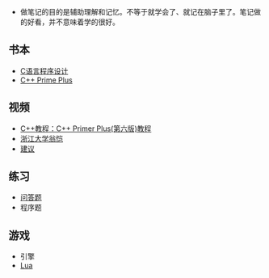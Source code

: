 
- 做笔记的目的是辅助理解和记忆。不等于就学会了、就记在脑子里了。笔记做的好看，并不意味着学的很好。



## 书本
- [C语言程序设计](C-Learning)
- [C++ Prime Plus](C++%20Primer%20Plus)

## 视频
- [C++教程：C++ Primer Plus(第六版)教程](https://www.bilibili.com/video/BV1Yv411t7qe?spm_id_from=333.999.0.0)
- [浙江大学翁恺](https://www.bilibili.com/video/BV1dE41167hJ)
- [建议](suggestion)

##  练习
- [问答题](newcoder)
- 程序题

## 游戏
- 引擎
- [Lua](Lua)

